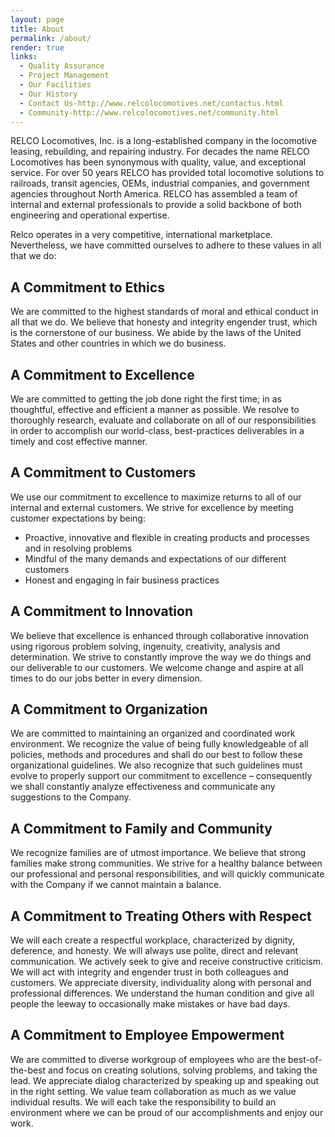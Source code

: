 ```yaml
---
layout: page
title: About
permalink: /about/
render: true
links:
  - Quality Assurance
  - Project Management
  - Our Facilities
  - Our History
  - Contact Us-http://www.relcolocomotives.net/contactus.html
  - Community-http://www.relcolocomotives.net/community.html
---
```

RELCO Locomotives, Inc. is a long-established company in the locomotive leasing, rebuilding, and repairing industry.  For decades the name RELCO Locomotives has been synonymous with quality, value, and exceptional service. For over 50 years RELCO has provided total locomotive solutions to railroads, transit agencies, OEMs, industrial companies, and government agencies throughout North America. RELCO has assembled a team of internal and external professionals to provide a solid backbone of both engineering and operational expertise.

Relco operates in a very competitive, international marketplace.  Nevertheless, we have committed ourselves to adhere to these values in all that we do:

## A Commitment to Ethics
We are committed to the highest standards of moral and ethical conduct in all that we do.  We believe that honesty and integrity engender trust, which is the cornerstone of our business.  We abide by the laws of the United States and other countries in which we do business.

## A Commitment to Excellence
We are committed to getting the job done right the first time; in as thoughtful, effective and efficient a manner as possible.  We resolve to thoroughly research, evaluate and collaborate on all of our responsibilities in order to accomplish our world-class, best-practices deliverables in a timely and cost effective manner.

## A Commitment to Customers
We use our commitment to excellence to maximize returns to all of our internal and external customers. We strive for excellence by meeting customer expectations by being:

* Proactive, innovative and flexible in creating products and processes and in resolving problems
* Mindful of the many demands and expectations of our different customers
* Honest and engaging in fair business practices

## A Commitment to Innovation
We believe that excellence is enhanced through collaborative innovation using rigorous problem solving, ingenuity, creativity, analysis and determination.  We strive to constantly improve the way we do things and our deliverable to our customers.   We welcome change and aspire at all times to do our jobs better in every dimension.


## A Commitment to Organization
We are committed to maintaining an organized and coordinated work environment.  We recognize the value of being fully knowledgeable of all policies, methods and procedures and shall do our best to follow these organizational guidelines.  We also recognize that such guidelines must evolve to properly support our commitment to excellence – consequently we shall constantly analyze effectiveness and communicate any suggestions to the Company.


## A Commitment to Family and Community
We recognize families are of utmost importance.  We believe that strong families make strong communities.  We strive for a healthy balance between our professional and personal responsibilities, and will quickly communicate with the Company if we cannot maintain a balance.


## A Commitment to Treating Others with Respect
We will each create a respectful workplace, characterized by dignity, deference, and honesty.  We will always use polite, direct and relevant communication.  We actively seek to give and receive constructive criticism.  We will act with integrity and engender trust in both colleagues and customers. We appreciate diversity, individuality along with personal and professional differences.   We understand the human condition and give all people the leeway to occasionally make mistakes or have bad days.


## A Commitment to Employee Empowerment
We are committed to diverse workgroup of employees who are the best-of-the-best and focus on creating solutions, solving problems, and taking the lead.  We appreciate dialog characterized by speaking up and speaking out in the right setting.  We value team collaboration as much as we value individual results.    We will each take the responsibility to build an environment where we can be proud of our accomplishments and enjoy our work.
